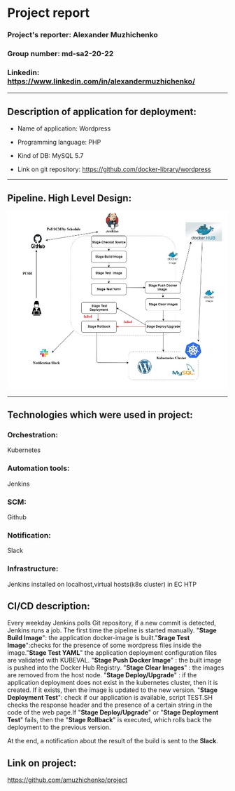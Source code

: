 # Project report

### Project's reporter: Alexander Muzhichenko

### Group number: md-sa2-20-22

### Linkedin: https://www.linkedin.com/in/alexandermuzhichenko/

---

## Description of application for deployment:

- Name of application: Wordpress

- Programming language: PHP

- Kind of DB: MySQL 5.7

- Link on git repository: https://github.com/docker-library/wordpress

---

## Pipeline. High Level Design:

![](project.jpeg)

---

## Technologies which were used in project:

### Orchestration: 
Kubernetes

### Automation tools:
Jenkins

### SCM:
Github

### Notification:
Slack

### Infrastructure:
Jenkins installed on localhost,virtual hosts(k8s cluster) in EC HTP

## CI/CD description:

Every weekday Jenkins polls Git repository, if a new commit is detected, Jenkins runs a job. The first time the pipeline is started manually.
"**Stage Build Image**": the application docker-image is built."**Srage Test Image**":checks for the presence of some wordpress files inside the image."**Stage Test YAML**" the application deployment configuration files are validated with KUBEVAL. "**Stage Push Docker Image**" : the built image is pushed into the Docker Hub Registry. "**Stage Clear Images**" : the images are removed from the host node. "**Stage Deploy/Upgrade**" : if the application deployment does not exist in the kubernetes cluster, then it is created. If it exists, then the image is updated to the new version. "**Stage Deployment Test**": check if our application is available, script TEST.SH checks the  response header and the presence of a certain string in the code of the web page.If "**Stage Deploy/Upgrade**"  or "**Stage Deployment Test**" fails, then the "**Stage Rollback**" is executed, which rolls back the deployment to the previous version.

At the end, a notification about the result of the build is sent to the **Slack**.

## Link on project:

https://github.com/amuzhichenko/project
